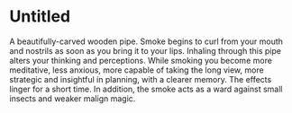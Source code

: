 # Untitled

A beautifully-carved wooden pipe. Smoke begins to curl from your mouth and nostrils as soon as you bring it to your lips. Inhaling through this pipe alters your thinking and perceptions. While smoking you become more meditative, less anxious, more capable of taking the long view, more strategic and insightful in planning, with a clearer memory. The effects linger for a short time. In addition, the smoke acts as a ward against small insects and weaker malign magic.